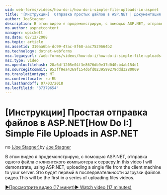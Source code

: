 ```yaml
---
uid: web-forms/videos/how-do-i/how-do-i-simple-file-uploads-in-aspnet
title: '[Инструкции]  Отправка простых файлов в ASP.NET | Документация Майкрософт'
author: JoeStagner
description: В этом видео я продемонстрирую, с помощью ASP.NET, отправка одного файла с клиентского компьютера к серверу. Это будет первая в серии отправки...
ms.author: aspnetcontent
manager: wpickett
ms.date: 02/12/2008
ms.topic: article
ms.assetid: 310aa6ba-dc99-47ac-8f68-aac7529664b2
ms.technology: dotnet-webforms
msc.legacyurl: /web-forms/videos/how-do-i/how-do-i-simple-file-uploads-in-aspnet
msc.type: video
ms.openlocfilehash: 28a6df1205e04f3e8676db9e37d040cb4ab154d1
ms.sourcegitcommit: 953ff9ea4369f154d6fd0239599279ddd3280009
ms.translationtype: MT
ms.contentlocale: ru-RU
ms.lasthandoff: 07/03/2018
ms.locfileid: "37379654"
---
```

<a name="how-do-i--simple-file-uploads-in-aspnet"></a><span data-ttu-id="4a5be-104">[Инструкции]  Простая отправка файлов в ASP.NET</span><span class="sxs-lookup"><span data-stu-id="4a5be-104">[How Do I:]  Simple File Uploads in ASP.NET</span></span>
====================
<span data-ttu-id="4a5be-105">по [(Joe Stagner)](https://github.com/JoeStagner)</span><span class="sxs-lookup"><span data-stu-id="4a5be-105">by [Joe Stagner](https://github.com/JoeStagner)</span></span>

<span data-ttu-id="4a5be-106">В этом видео я продемонстрирую, с помощью ASP.NET, отправка одного файла с клиентского компьютера к серверу.</span><span class="sxs-lookup"><span data-stu-id="4a5be-106">In this video I will demonstrate, using ASP.NET, uploading a single file from the client machine to your server.</span></span> <span data-ttu-id="4a5be-107">Это будет первый в последовательности загрузки файлов видео.</span><span class="sxs-lookup"><span data-stu-id="4a5be-107">This will be the first in a series of uploading files videos.</span></span>

[<span data-ttu-id="4a5be-108">&#9654;Просмотрите видео (17 минут)</span><span class="sxs-lookup"><span data-stu-id="4a5be-108">&#9654; Watch video (17 minutes)</span></span>](https://channel9.msdn.com/Blogs/ASP-NET-Site-Videos/how-do-i-simple-file-uploads-in-aspnet)
